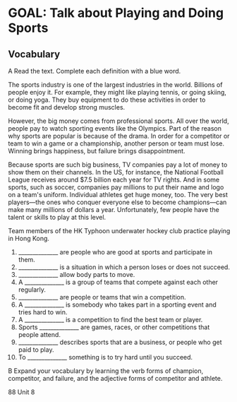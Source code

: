 # GOAL: Talk about Playing and Doing Sports

## Vocabulary

A Read the text. Complete each definition with a blue word.

The sports industry is one of the largest industries in the world. Billions of people enjoy it. For example, they might like playing tennis, or going skiing, or doing yoga. They buy equipment to do these activities in order to become fit and develop strong muscles.

However, the big money comes from professional sports. All over the world, people pay to watch sporting events like the Olympics. Part of the reason why sports are popular is because of the drama. In order for a competitor or team to win a game or a championship, another person or team must lose. Winning brings happiness, but failure brings disappointment.

Because sports are such big business, TV companies pay a lot of money to show them on their channels. In the US, for instance, the National Football League receives around $7.5 billion each year for TV rights. And in some sports, such as soccer, companies pay millions to put their name and logo on a team's uniform. Individual athletes get huge money, too. The very best players—the ones who conquer everyone else to become champions—can make many millions of dollars a year. Unfortunately, few people have the talent or skills to play at this level.

Team members of the HK Typhoon underwater hockey club practice playing in Hong Kong.

1. ______________ are people who are good at sports and participate in them.
2. ______________ is a situation in which a person loses or does not succeed.
3. ______________ allow body parts to move.
4. A ______________ is a group of teams that compete against each other regularly.
5. ______________ are people or teams that win a competition.
6. A ______________ is somebody who takes part in a sporting event and tries hard to win.
7. A ______________ is a competition to find the best team or player.
8. Sports ______________ are games, races, or other competitions that people attend.
9. ______________ describes sports that are a business, or people who get paid to play.
10. To ______________ something is to try hard until you succeed.

B Expand your vocabulary by learning the verb forms of champion, competitor, and failure, and the adjective forms of competitor and athlete.

88 Unit 8